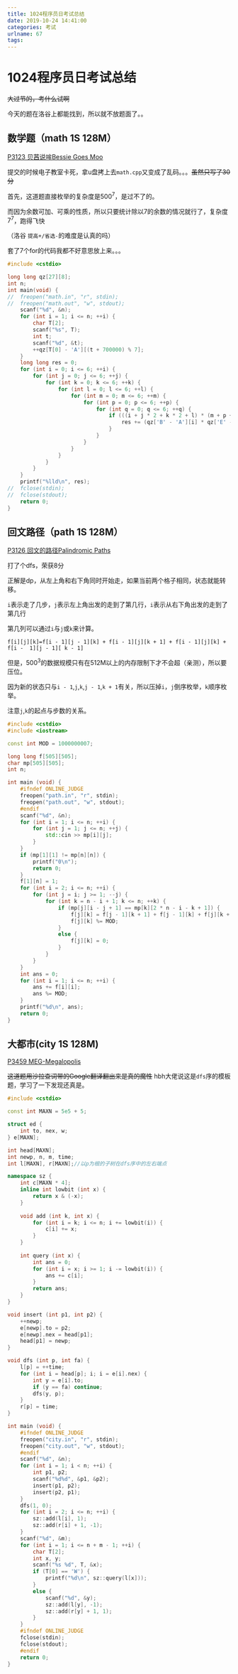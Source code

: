 ```yaml
---
title: 1024程序员日考试总结
date: 2019-10-24 14:41:00
categories: 考试
urlname: 67
tags:
---
```

<!--markdown-->
# 1024程序员日考试总结

~~大过节的，考什么试啊~~

今天的题在洛谷上都能找到，所以就不放题面了。。

## 数学题（math 1S 128M）

[P3123 贝茜说哞Bessie Goes Moo](https://www.luogu.org/problem/P3123)

提交的时候电子教室卡死，拿u盘拷上去`math.cpp`又变成了乱码。。。~~虽然只写了30分~~

首先，这道题直接枚举的复杂度是$500^7$，是过不了的。

而因为余数可加、可乘的性质，所以只要统计除以7的余数的情况就行了，复杂度$7^7$，跑得飞快

（洛谷 `提高+/省选-`的难度是认真的吗）

套了7个for的代码我都不好意思放上来。。。

```cpp
#include <cstdio>

long long qz[27][8];
int n;
int main(void) {
//	freopen("math.in", "r", stdin);
//	freopen("math.out", "w", stdout);
	scanf("%d", &n);
	for (int i = 1; i <= n; ++i) {
		char T[2];
		scanf("%s", T);
		int t;
		scanf("%d", &t);
		++qz[T[0] - 'A'][(t + 700000) % 7];
	}
	long long res = 0;
	for (int i = 0; i <= 6; ++i) {
		for (int j = 0; j <= 6; ++j) {
			for (int k = 0; k <= 6; ++k) {
				for (int l = 0; l <= 6; ++l) {
					for (int m = 0; m <= 6; ++m) {
						for (int p = 0; p <= 6; ++p) {
							for (int q = 0; q <= 6; ++q) {
								if (((i + j * 2 + k * 2 + l) * (m + p + j + k) * (q + 2 * p)) % 7 == 0) {
									res += (qz['B' - 'A'][i] * qz['E' - 'A'][j] * qz['S' - 'A'][k] * qz['I' - 'A'][l] * qz['G' - 'A'][m] * qz['O' - 'A'][p] * qz['M' - 'A'][q]);
								}
							}
						}
					}
				}
			}
		}
	}
	printf("%lld\n", res);
//	fclose(stdin);
//	fclose(stdout);
	return 0;
}
```



## 回文路径（path 1S 128M）

[P3126 回文的路径Palindromic Paths](https://www.luogu.org/problem/P3126)

打了个dfs，荣获8分

正解是dp，从左上角和右下角同时开始走，如果当前两个格子相同，状态就能转移。

`i`表示走了几步，`j`表示左上角出发的走到了第几行，`i`表示从右下角出发的走到了第几行

第几列可以通过`i`与`j`或`k`来计算。

`f[i][j][k]=f[i - 1][j - 1][k] + f[i - 1][j][k + 1] + f[i - 1][j][k] + f[i -  1][j - 1][ k - 1]`

但是，$500^3$的数据规模只有在512M以上的内存限制下才不会超（亲测），所以要压位。

因为新的状态只与`i - 1`,`j`,`k`,`j - 1`,`k + 1`有关，所以压掉`i`，`j`倒序枚举，`k`顺序枚举。

注意`j`,`k`的起点与步数的关系。

```cpp
#include <cstdio>
#include <iostream>

const int MOD = 1000000007;

long long f[505][505];
char mp[505][505];
int n;

int main (void) {
	#ifndef ONLINE_JUDGE
	freopen("path.in", "r", stdin);
	freopen("path.out", "w", stdout);
	#endif
	scanf("%d", &n);
	for (int i = 1; i <= n; ++i) {
		for (int j = 1; j <= n; ++j) {
			std::cin >> mp[i][j];
		}
	}
	if (mp[1][1] != mp[n][n]) {
		printf("0\n");
		return 0;
	}
	f[1][n] = 1;
	for (int i = 2; i <= n; ++i) {
		for (int j = i; j >= 1; --j) {
			for (int k = n - i + 1; k <= n; ++k) {
				if (mp[j][i - j + 1] == mp[k][2 * n - i - k + 1]) {
					f[j][k] = f[j - 1][k + 1] + f[j - 1][k] + f[j][k + 1] + f[j][k];
					f[j][k] %= MOD; 
				}
				else {
					f[j][k] = 0;
				}
			}
		}
	}
	int ans = 0;
	for (int i = 1; i <= n; ++i) {
		ans += f[i][i];
		ans %= MOD;
	}
	printf("%d\n", ans);
	return 0;
}
```

##  大都市(city 1S 128M)

 [P3459 MEG-Megalopolis ](https://www.luogu.org/problem/P3459) 

~~这道题用沙拉查词带的Google翻译翻出来是真的魔性~~
hbh大佬说这是`dfs`序的模板题，学习了一下发现还真是。

```cpp
#include <cstdio>

const int MAXN = 5e5 + 5;

struct ed {
	int to, nex, w;
} e[MAXN];

int head[MAXN];
int newp, n, m, time;
int l[MAXN], r[MAXN];//以p为根的子树在dfs序中的左右端点 

namespace sz {
	int c[MAXN * 4];
	inline int lowbit (int x) {
		return x & (-x);
	}
	
	void add (int k, int x) {
		for (int i = k; i <= n; i += lowbit(i)) {
			c[i] += x;
		}
	}
	
	int query (int x) {
		int ans = 0;
		for (int i = x; i >= 1; i -= lowbit(i)) {
			ans += c[i];
		}
		return ans;
	}
}

void insert (int p1, int p2) {
	++newp;
	e[newp].to = p2;
	e[newp].nex = head[p1];
	head[p1] = newp;
}

void dfs (int p, int fa) {
	l[p] = ++time;
	for (int i = head[p]; i; i = e[i].nex) {
		int y = e[i].to;
		if (y == fa) continue;
		dfs(y, p);
	}
	r[p] = time;
}

int main (void) {
	#ifndef ONLINE_JUDGE
	freopen("city.in", "r", stdin);
	freopen("city.out", "w", stdout);
	#endif
	scanf("%d", &n); 
	for (int i = 1; i < n; ++i) {
		int p1, p2;
		scanf("%d%d", &p1, &p2);
		insert(p1, p2);
		insert(p2, p1);
	}
	dfs(1, 0);
	for (int i = 2; i <= n; ++i) {
		sz::add(l[i], 1);
		sz::add(r[i] + 1, -1);
	}
	scanf("%d", &m);
	for (int i = 1; i <= n + m - 1; ++i) {
		char T[2];
		int x, y;
		scanf("%s %d", T, &x);
		if (T[0] == 'W') {
			printf("%d\n", sz::query(l[x]));
		}
		else {
			scanf("%d", &y);
			sz::add(l[y], -1);
			sz::add(r[y] + 1, 1);
		}
	}
	#ifndef ONLINE_JUDGE
	fclose(stdin);
	fclose(stdout);
	#endif
	return 0;
}
```

